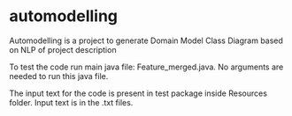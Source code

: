 # automodelling
Automodelling is a project to generate Domain Model Class Diagram based on NLP of project description

To test the code run main java file: Feature_merged.java.
No arguments are needed to run this java file.

The input text for the code is present in test package inside Resources folder. Input text is in the .txt files.
